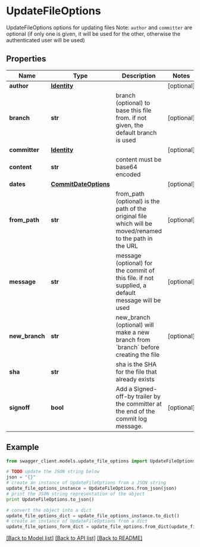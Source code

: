 # UpdateFileOptions

UpdateFileOptions options for updating files Note: `author` and `committer` are optional (if only one is given, it will be used for the other, otherwise the authenticated user will be used)

## Properties
Name | Type | Description | Notes
------------ | ------------- | ------------- | -------------
**author** | [**Identity**](Identity.md) |  | [optional] 
**branch** | **str** | branch (optional) to base this file from. if not given, the default branch is used | [optional] 
**committer** | [**Identity**](Identity.md) |  | [optional] 
**content** | **str** | content must be base64 encoded | 
**dates** | [**CommitDateOptions**](CommitDateOptions.md) |  | [optional] 
**from_path** | **str** | from_path (optional) is the path of the original file which will be moved/renamed to the path in the URL | [optional] 
**message** | **str** | message (optional) for the commit of this file. if not supplied, a default message will be used | [optional] 
**new_branch** | **str** | new_branch (optional) will make a new branch from &#x60;branch&#x60; before creating the file | [optional] 
**sha** | **str** | sha is the SHA for the file that already exists | 
**signoff** | **bool** | Add a Signed-off-by trailer by the committer at the end of the commit log message. | [optional] 

## Example

```python
from swagger_client.models.update_file_options import UpdateFileOptions

# TODO update the JSON string below
json = "{}"
# create an instance of UpdateFileOptions from a JSON string
update_file_options_instance = UpdateFileOptions.from_json(json)
# print the JSON string representation of the object
print UpdateFileOptions.to_json()

# convert the object into a dict
update_file_options_dict = update_file_options_instance.to_dict()
# create an instance of UpdateFileOptions from a dict
update_file_options_form_dict = update_file_options.from_dict(update_file_options_dict)
```
[[Back to Model list]](../README.md#documentation-for-models) [[Back to API list]](../README.md#documentation-for-api-endpoints) [[Back to README]](../README.md)


